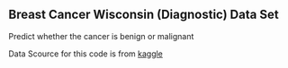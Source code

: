 ## Breast Cancer Wisconsin (Diagnostic) Data Set <a href="https://www.kaggle.com/dongjun819/breast-cancer-wisconsin"></a>
Predict whether the cancer is benign or malignant

Data Scource for this code is from <a href="https://www.kaggle.com/uciml/breast-cancer-wisconsin-data"> kaggle 
